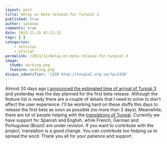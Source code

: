 ```yaml
---
layout: post
title: Delay on beta release for Turpial 3
published: true
author: satanas
comments: true
date: 2013-11-25 01:11:31
tags: [ ]
categories:
    - noticias
    - oficial
permalink: /2013/11/delay-on-beta-release-for-turpial-3
image:
  thumb: working.png
  feature: working.png
disqus_identifier: '1328 http://turpial.org.ve/?p=1328'
---
```

[][1] Almost 20 days ago [I announced the estimated time of arrival of Turpial 3][2] and yesterday was the day planned for the first beta release. Although the feature list is ready there are a couple of details that I need to solve to don't affect the user experience. I'll be working hard on these stuffs this days to release the first beta as soon as possible (no more than 2 days). Meanwhile, there are lot of people helping with the [translations of Turpial][3]. Currently we have support for Spanish and English, while French, German and Portuguese (Brazil) are under revision. If you want to contribute with the project, translation is a good change. You can contribute too helping us to spread the word. Thank you all for your patience and support.

 [1]: http://turpial.org.ve/wp-content/uploads/2011/11/working.png
 [2]: http://turpial.org.ve/2013/11/eta-for-the-next-release-of-turpial/
 [3]: http://turpial.org.ve/2013/11/call-for-translators-for-turpial-3/
